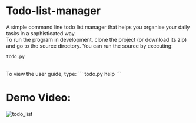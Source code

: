# Todo-list-manager
A simple command line todo list manager that helps you organise your daily tasks in a sophisticated way.<br />
To run the program in development, clone the project (or download its zip) and go to the source directory. You can run the source by executing:
```
todo.py
```
<br />
To view the user guide, type:
```
todo.py help
```
<br/>

# Demo Video:
![todo_list](https://user-images.githubusercontent.com/43297280/105624562-b14aeb00-5e4a-11eb-8367-2d314edc2f5e.gif)



